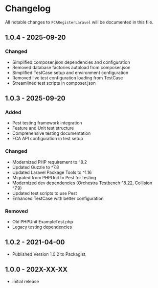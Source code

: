 # Changelog

All notable changes to `FCARegisterLaravel` will be documented in this file.

## 1.0.4 - 2025-09-20

### Changed
- Simplified composer.json dependencies and configuration
- Removed database factories autoload from composer.json
- Simplified TestCase setup and environment configuration
- Removed live test configuration loading from TestCase
- Streamlined test scripts in composer.json

## 1.0.3 - 2025-09-20

### Added
- Pest testing framework integration
- Feature and Unit test structure
- Comprehensive testing documentation
- FCA API configuration in test setup

### Changed
- Modernized PHP requirement to ^8.2
- Updated Guzzle to ^7.8
- Updated Laravel Package Tools to ^1.16
- Migrated from PHPUnit to Pest for testing
- Modernized dev dependencies (Orchestra Testbench ^8.22, Collision ^7.9)
- Updated test scripts to use Pest
- Enhanced TestCase with better configuration

### Removed
- Old PHPUnit ExampleTest.php
- Legacy testing dependencies

## 1.0.2 - 2021-04-00

- Published Version 1.0.2 to Packagist.

## 1.0.0 - 202X-XX-XX

- initial release
